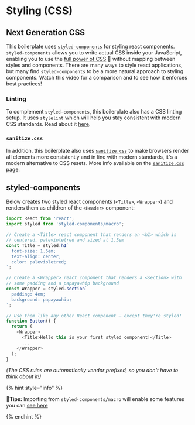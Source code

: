 # Styling (CSS)

## Next Generation CSS

This boilerplate uses [`styled-components`](https://github.com/styled-components/styled-components) for styling react components. `styled-components` allows you to write actual CSS inside your JavaScript,
enabling you to use the [full power of CSS](https://github.com/styled-components/styled-components/blob/master/docs/css-we-support.md) :muscle:
without mapping between styles and components.
There are many ways to style react applications, but many find `styled-components`
to be a more natural approach to styling components.
Watch this video for a comparison and to see how it enforces best practices!

### Linting

To complement `styled-components`, this boilerplate also has a CSS linting setup. It uses `stylelint` which will help you stay consistent with modern CSS standards. Read about it [here](linting.md).

### `sanitize.css`

In addition, this boilerplate also uses
[`sanitize.css`](https://github.com/jonathantneal/sanitize.css)
to make browsers render all elements more consistently and in line with modern standards,
it's a modern alternative to CSS resets. More info available on the [`sanitize.css` page](sanitize.md).

## styled-components

Below creates two styled react components (`<Title>`, `<Wrapper>`) and renders them
as children of the `<Header>` component:

```ts
import React from 'react';
import styled from 'styled-components/macro';

// Create a <Title> react component that renders an <h1> which is
// centered, palevioletred and sized at 1.5em
const Title = styled.h1`
  font-size: 1.5em;
  text-align: center;
  color: palevioletred;
`;

// Create a <Wrapper> react component that renders a <section> with
// some padding and a papayawhip background
const Wrapper = styled.section`
  padding: 4em;
  background: papayawhip;
`;

// Use them like any other React component – except they're styled!
function Button() {
  return (
    <Wrapper>
      <Title>Hello this is your first styled component!</Title>
      ...
    </Wrapper>
  );
}
```

_(The CSS rules are automatically vendor prefixed, so you don't have to think about it!)_

{% hint style="info" %}

🧙**Tips:** Importing from `styled-components/macro` will enable some features you can [see here](https://styled-components.com/docs/tooling#babel-macro)

{% endhint %}
